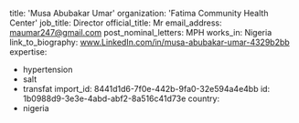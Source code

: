 title: 'Musa Abubakar Umar'
organization: 'Fatima Community Health Center'
job_title: Director
official_title: Mr
email_address: maumar247@gmail.com
post_nominal_letters: MPH
works_in: Nigeria
link_to_biography: www.LinkedIn.com/in/musa-abubakar-umar-4329b2bb
expertise:
  - hypertension
  - salt
  - transfat
import_id: 8441d1d6-7f0e-442b-9fa0-32e594a4e4bb
id: 1b0988d9-3e3e-4abd-abf2-8a516c41d73e
country:
  - nigeria
